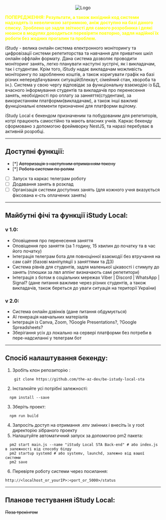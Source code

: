 <p align="center">
  <img src="https://i.imgur.com/LZPE1bp.png" alt="Logo">
</p>


<b style="color: yellow" color="yellow">ПОПЕРЕДЖЕННЯ: Результати, а також вихідний код системи надходять із невеличкою
затримкою, аніж
доступно на базі даного списку. Зроблено це задля звітності для самого розробника і деякі нюанси в модулях доводиться
перевіряти повторно, задля надійної їх роботи без жодних прогалин та проблем.</b>

iStudy - велика онлайн система електронного моніторингу та цифровізації системи репетиторства та навчання для приватних
шкіл онлайн оффлайн формату. Дана система дозволяє проводити моніторинг занять, легко планувати наступні зустрічі, як і
викладачам, так і студентам. Крім того, iStudy надає викладачам можливість моніторингу по заробленню коштів, а також
коригувати графік на базі різних непередбачуваних ситуацій(блекаут, сімейний стан, хвороба та ін.). Система у свою чергу
відповідає за функціональну взаємодію із БД, вчасного інформування студентів та викладачів про перенесення занять,
необхідності про оплату за занняття(студентам), за використанням платформи(викладачам), а також інші важливі
функціональні елементи призначенні для платформи вцілому.

iStudy Local є бекендом призначеним та побудованим для репетиторів, котрі працюють самостійно та мають власних учнів.
Каркас бекенду сформовано з допомогою фреймворку NestJS, та наразі перебуває в активній розробці.

<hr>

## Доступні функції:

- [*] ~~Авторизація з наступним отриманням токену~~
- [*] ~~Робота системи по ролям~~
- [ ] Запуск та каркас телеграм роботу
- [ ] Додавання занять в розклад
- [ ] Організація системи доступних занять (для кожного учня вказується фіксована к-сть оплачених занять)

<hr>

## Майбутні фічі та функції iStudy Local:

### v 1.0:

- Оповіщення про перенесення заняття
- Оповіщення про заняття (за 1 годину, 15 хвилин до початку та в час його початку)
- Інтеграція телеграм бота для повноцінної взаємодії без втручання на сам сайт (базові маніпуляції з заняттями та ДЗ)
- Система рівнів для студентів, задля маленької цікавості і стимулу до занять (плюшки за лвл аппінг визначають самі
  репетитори)
- Інтеграція з ботом в соціальних мережах Viber | Discord | WhatsApp | Signal? (дане питання важливе через різних
  студентів, а також викладачів, також береться до уваги ситуація на території України)

### v 2.0:

- Система онлайн дзвінків (дане питання обдумується)
- AI генерація навчальних матеріалів
- Інтеграція із Canva, Zoom, ?Google Presentations?, ?Google Spreadsheets?
- Зберігання усіх дз локально на сервері платформи без потреби в пере-надсиланні у телеграм бот

<hr>

## Спосіб налаштування бекенду:

1. Зробіть клон репозиторію :

```shell
    git clone https://github.com/the-az-dev/be-istudy-local-sta
```

2. Інсталюйте усі потрібні залежності:

```shell
  npm install --save
```

3. Зберіть проект:

```shell
  npm run build
```

4. Запросіть доступ на отримання .env змінних і внесіть їх у root директорію зібраного проекту
5. Налаштуйте автоматичний запуск за допомогою pm2 пакета:

```shell
  pm2 start main.js --name "iStudy Local STA Back-end" # або index.js в залежності від способу білду
  pm2 startup systemd # або systemv, launchd, залежно від вашої системи
  pm2 save
```

6. Перевірте роботу системи через посилання:

```text
http://<localhost_or_yourIP>:<port_or_5000>/status
```

<hr>

## Планове тестування iStudy Local:

~~Поза трекінгом~~